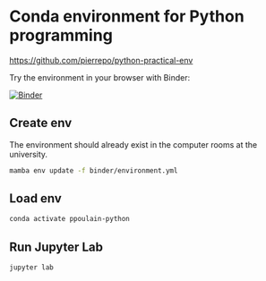 # Conda environment for Python programming

<https://github.com/pierrepo/python-practical-env>


Try the environment in your browser with Binder:

[![Binder](https://mybinder.org/badge_logo.svg)](https://mybinder.org/v2/gh/pierrepo/python-practical-env/master?urlpath=lab)


## Create env

The environment should already exist in the computer rooms at the university.

```bash
mamba env update -f binder/environment.yml
```

## Load env

```bash
conda activate ppoulain-python
```

## Run Jupyter Lab

```bash
jupyter lab
```